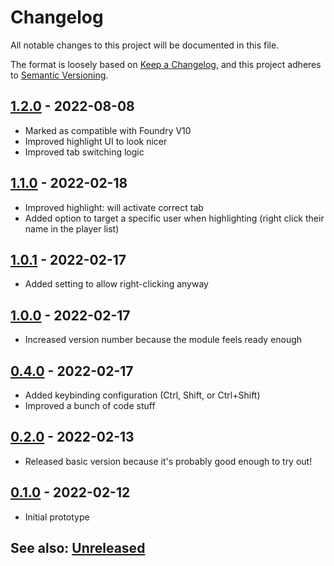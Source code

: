 # Changelog
All notable changes to this project will be documented in this file.

The format is loosely based on [Keep a Changelog](https://keepachangelog.com/en/1.0.0/),
and this project adheres to [Semantic Versioning](https://semver.org/spec/v2.0.0.html).

## [1.2.0] - 2022-08-08
- Marked as compatible with Foundry V10
- Improved highlight UI to look nicer
- Improved tab switching logic

## [1.1.0] - 2022-02-18
- Improved highlight: will activate correct tab
- Added option to target a specific user when highlighting (right click their name in the player list)

## [1.0.1] - 2022-02-17
- Added setting to allow right-clicking anyway

## [1.0.0] - 2022-02-17
- Increased version number because the module feels ready enough

## [0.4.0] - 2022-02-17
- Added keybinding configuration (Ctrl, Shift, or Ctrl+Shift)
- Improved a bunch of code stuff

## [0.2.0] - 2022-02-13
- Released basic version because it's probably good enough to try out!

## [0.1.0] - 2022-02-12
- Initial prototype

## See also: [Unreleased]

[0.1.0]: https://github.com/itamarcu/remote-highlight-ui/compare/0.1.0...0.1.0
[0.2.0]: https://github.com/itamarcu/remote-highlight-ui/compare/0.1.0...0.2.0
[0.4.0]: https://github.com/itamarcu/remote-highlight-ui/compare/0.2.0...0.4.0
[1.0.0]: https://github.com/itamarcu/remote-highlight-ui/compare/0.4.0...1.0.0
[1.0.1]: https://github.com/itamarcu/remote-highlight-ui/compare/1.0.0...1.0.1
[1.1.0]: https://github.com/itamarcu/remote-highlight-ui/compare/1.0.1...1.1.0
[1.2.0]: https://github.com/itamarcu/remote-highlight-ui/compare/1.1.0...1.2.0
[Unreleased]: https://github.com/itamarcu/remote-highlight-ui/compare/1.2.0...HEAD
